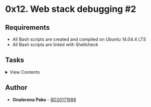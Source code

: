 # 0x12. Web stack debugging #2

## Requirements

- All Bash scripts are created and compiled on Ubuntu 14.04.4 LTS
- All Bash scripts are linted with Shellcheck

## Tasks

<details>
<summary>View Contents</summary>

### [0. Run software as another user](./0-iamsomeonelese)

- The user root is, on Linux, the “superuser”. It can do anything it wants, that’s a good and bad thing. A good practice is that one should never be logged in the root user, as if you fat finger a command and for example run rm -rf /, there is no comeback. That’s why it is preferable to run as a privileged user, meaning that the user also has the ability to perform tasks that the root user can do, just need to use a specific command that you need to discover.

- For the containers that you are given in this project as well as the checker, everything is run under the root user, which has the ability to run anything as another user.
  - write a Bash script that accepts one argument
  - the script should run the whoami command under the user passed as an argument
  - make sure to try your script by passing different users

```
root@ubuntu:~# whoami
root
root@ubuntu:~# ./0-iamsomeonelese nginx
nginx
root@ubuntu:~# whoami
root
```

### [1. Run Nginx as Nginx](./1-run_nginx_as_nginx)

- The root user is a superuser that can do anything on a Unix machine, the top administrator. Security wise, you must do everything that you can to prevent an attacker from logging in as root. With this in mind, it’s a good practice not to run your web servers as root (which is the default for most configurations) and instead run the process as the less privileged nginx user instead. This way, if a hacker does find a security issue that allows them to break-in to your server, the impact is limited by the permissions of the nginx user.
- Fix this container so that Nginx is running as the nginx user.
  - nginx must be running as nginx user
  - nginx must be listening on all active IPs on port 8080
  - You cannot use apt-get remove
  - Write a Bash script that configures the container to fit the above requirements

```
root@ab6f4542747e:~# ps auxff | grep ngin[x]
nginx      884  0.0  0.0  77360  2744 ?        Ss   19:16   0:00 nginx: master process /usr/sbin/nginx
nginx      885  0.0  0.0  77712  2772 ?        S    19:16   0:00  \_ nginx: worker process
nginx      886  0.0  0.0  77712  3180 ?        S    19:16   0:00  \_ nginx: worker process
nginx      887  0.0  0.0  77712  3180 ?        S    19:16   0:00  \_ nginx: worker process
nginx      888  0.0  0.0  77712  3208 ?        S    19:16   0:00  \_ nginx: worker process
root@ab6f4542747e:~#
root@ab6f4542747e:~# nc -z 0 8080 ; echo $?
0
```

### [2. 7 lines or less](./100-fix_in_7_lines_or_less)

- Using what you did for task #1, make your fix short and sweet.
  - Your Bash script must be 7 lines long or less
  - There must be a new line at the end of the file
  - You respect Bash script requirements
  - You cannot use ;
  - You cannot use &&
  - You cannot use wget
  - You cannot execute your previous answer file (Do not include the name of the previous script in this one)

</details>


## Author
* **Onalerona Pako** - [BD20171998](https://github.com/BD20171998)

